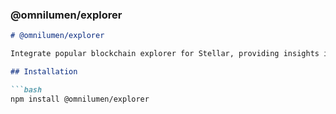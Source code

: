 ### @omnilumen/explorer

```markdown
# @omnilumen/explorer

Integrate popular blockchain explorer for Stellar, providing insights into transactions, blocks, and accounts.

## Installation

```bash
npm install @omnilumen/explorer
```
